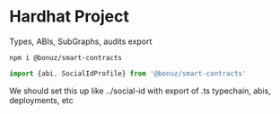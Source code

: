 # Hardhat Project
Types, ABIs, SubGraphs, audits export

```shell
npm i @bonuz/smart-contracts
```
```js
import {abi, SocialIdProfile} from '@bonuz/smart-contracts'
```
We should set this up like ../social-id with export of .ts typechain, abis, deployments, etc